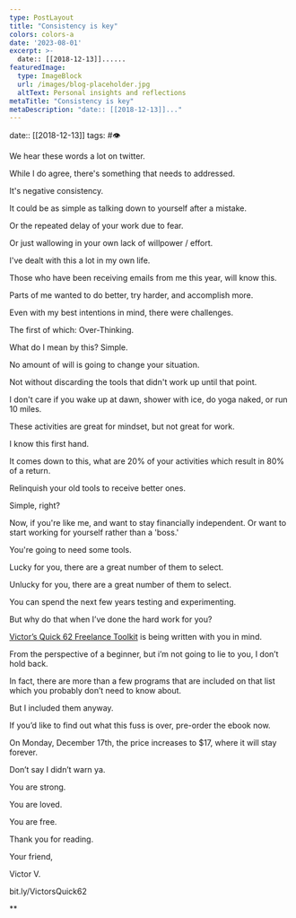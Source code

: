 ```yaml
---
type: PostLayout
title: "Consistency is key"
colors: colors-a
date: '2023-08-01'
excerpt: >-
  date:: [[2018-12-13]]......
featuredImage:
  type: ImageBlock
  url: /images/blog-placeholder.jpg
  altText: Personal insights and reflections
metaTitle: "Consistency is key"
metaDescription: "date:: [[2018-12-13]]..."
---
```

date:: [[2018-12-13]]
tags: #👁


We hear these words a lot on twitter.

While I do agree, there's something that needs to addressed. 

It's negative consistency.

It could be as simple as talking down to yourself after a mistake.

Or the repeated delay of your work due to fear.

Or just wallowing in your own lack of willpower / effort.

I've dealt with this a lot in my own life.

Those who have been receiving emails from me this year, will know this.

Parts of me wanted to do better, try harder, and accomplish more.

Even with my best intentions in mind, there were challenges.

The first of which: Over-Thinking.

What do I mean by this? Simple.

No amount of will is going to change your situation.

Not without discarding the tools that didn't work up until that point.

I don't care if you wake up at dawn, shower with ice, do yoga naked, or run 10 miles.

These activities are great for mindset, but not great for work.

I know this first hand.

It comes down to this, what are 20% of your activities which result in 80% of a return.

Relinquish your old tools to receive better ones.

Simple, right?

Now, if you're like me, and want to stay financially independent. Or want to start working for yourself rather than a 'boss.'

You're going to need some tools.

Lucky for you, there are a great number of them to select.

Unlucky for you, there are a great number of them to select.

You can spend the next few years testing and experimenting.

But why do that when I’ve done the hard work for you?

[Victor’s Quick 62 Freelance Toolkit](http://bit.ly/VictorsQuick62) is being written with you in mind. 

From the perspective of a beginner, but i’m not going to lie to you, I don’t hold back.

In fact, there are more than a few programs that are included on that list which you probably don’t need to know about.

But I included them anyway.

If you’d like to find out what this fuss is over, pre-order the ebook now.

On Monday, December 17th, the price increases to $17, where it will stay forever.

Don’t say I didn’t warn ya.

You are strong.

You are loved.

You are free.

Thank you for reading.

Your friend,

Victor V.

bit.ly/VictorsQuick62

**